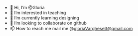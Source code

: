 - 👋 Hi, I’m @Gloria
- 👀 I’m interested in teaching  
- 🌱 I’m currently learning designing
- 💞️ I’m looking to collaborate on github
- 📫 How to reach me mail me @gloriaVarghese3@gmail.com

<!---
Gloriaomanu/Gloriaomanu is a ✨ special ✨ repository because its `README.md` (this file) appears on your GitHub profile.
You can click the Preview link to take a look at your changes.
--->
